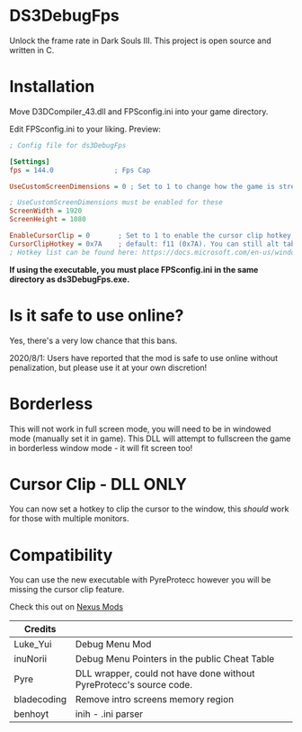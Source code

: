 # DS3DebugFps
Unlock the frame rate in Dark Souls III. 
This project is open source and written in C.

# Installation
Move D3DCompiler_43.dll and FPSconfig.ini into your game directory.

Edit FPSconfig.ini to your liking.
Preview:
```ini
; Config file for ds3DebugFps

[Settings]
fps = 144.0	              ; Fps Cap

UseCustomScreenDimensions = 0 ; Set to 1 to change how the game is stretched, by default it will stretch the game to fit screen (optimal)

; UseCustomScreenDimensions must be enabled for these
ScreenWidth = 1920           
ScreenHeight = 1080

EnableCursorClip = 0       ; Set to 1 to enable the cursor clip hotkey, used to keep the mouse locked in the window
CursorClipHotkey = 0x7A    ; default: f11 (0x7A). You can still alt tab out of the window. This value is in hex.
; Hotkey list can be found here: https://docs.microsoft.com/en-us/windows/win32/inputdev/virtual-key-codes

```
**If using the executable, you must place FPSconfig.ini in the same directory as ds3DebugFps.exe.**

# Is it safe to use online?
Yes, there's a very low chance that this bans.

2020/8/1: Users have reported that the mod is safe to use online without penalization, but please use it at your own discretion!

# Borderless
This will not work in full screen mode, you will need to be in windowed mode (manually set it in game). This DLL will attempt to fullscreen the game in borderless window mode - it will fit screen too!

# Cursor Clip - DLL ONLY
You can now set a hotkey to clip the cursor to the window, this *should* work for those with multiple monitors. 

# Compatibility
You can use the new executable with PyreProtecc however you will be missing the cursor clip feature.


Check this out on [Nexus Mods](https://www.nexusmods.com/darksouls3/mods/614?tab=description)


| Credits  |                                                                       | 
|----------|-----------------------------------------------------------------------|
| Luke_Yui    | Debug Menu Mod                                                     |
| inuNorii    | Debug Menu Pointers in the public Cheat Table                      | 
| Pyre        | DLL wrapper, could not have done without PyreProtecc's source code.|
| bladecoding | Remove intro screens memory region                                 |
| benhoyt     | inih - .ini parser                                                 |
